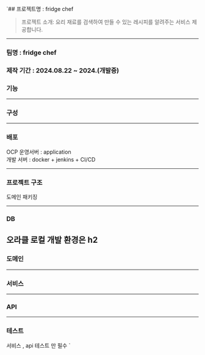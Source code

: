 `## 프로젝트명 :  fridge chef 

> 프로젝트 소개: 요리 재료를 검색하여 만들 수 있는 레시피를 알려주는 서비스 제공합니다.

---
### 팀명 : fridge chef


### 제작 기간 : 2024.08.22 ~ 2024.(개발중)

### 기능


---
### 구성

---
### 배포
OCP 
운영서버 : application  
개발 서버 : docker + jenkins + CI/CD

---
### 프로젝트 구조 

도메인 패키징 

---
### DB
오라클
로컬 개발 환경은 h2
---
### 도메인 

---
### 서비스

---
### API

---
### 테스트
서비스 , api 테스트 만 필수 
`